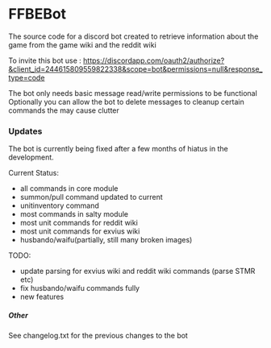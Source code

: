 # FFBEBot

The source code for a discord bot created to retrieve information about the game from the game wiki and the reddit wiki


To invite this bot use : https://discordapp.com/oauth2/authorize?&client_id=244615809559822338&scope=bot&permissions=null&response_type=code

The bot only needs basic message read/write permissions to be functional
Optionally you can allow the bot to delete messages to cleanup certain commands the may cause clutter

### Updates

The bot is currently being fixed after a few months of hiatus in the development.

Current Status:

- all commands in core module
- summon/pull command updated to current
- unitinventory command
- most commands in salty module
- most unit commands for reddit wiki
- most unit commands for exvius wiki
- husbando/waifu(partially, still many broken images)

TODO:

- update parsing for exvius wiki and reddit wiki commands (parse STMR etc)
- fix husbando/waifu commands fully
- new features


##### Other

See changelog.txt for the previous changes to the bot
